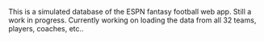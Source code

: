 This is a simulated database of the ESPN fantasy football web app. Still a work in progress. Currently working on loading the data from all 32 teams, players, coaches, etc..
